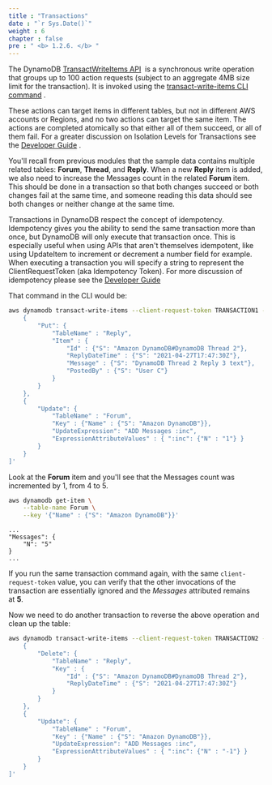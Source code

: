 ```yaml
---
title : "Transactions"
date : "`r Sys.Date()`"
weight : 6
chapter : false
pre : " <b> 1.2.6. </b> "
---
```


The DynamoDB [TransactWriteItems API](https://docs.aws.amazon.com/amazondynamodb/latest/APIReference/API_TransactWriteItems.html)  is a synchronous write operation that groups up to 100 action requests (subject to an aggregate 4MB size limit for the transaction). It is invoked using the [transact-write-items CLI command](https://docs.aws.amazon.com/cli/latest/reference/dynamodb/transact-write-items.html) .

These actions can target items in different tables, but not in different AWS accounts or Regions, and no two actions can target the same item. The actions are completed atomically so that either all of them succeed, or all of them fail. For a greater discussion on Isolation Levels for Transactions see the [Developer Guide](https://docs.aws.amazon.com/amazondynamodb/latest/developerguide/transaction-apis.html#transaction-isolation) .

You'll recall from previous modules that the sample data contains multiple related tables: **Forum**, **Thread**, and **Reply**. When a new **Reply** item is added, we also need to increase the Messages count in the related **Forum** item. This should be done in a transaction so that both changes succeed or both changes fail at the same time, and someone reading this data should see both changes or neither change at the same time.

Transactions in DynamoDB respect the concept of idempotency. Idempotency gives you the ability to send the same transaction more than once, but DynamoDB will only execute that transaction once. This is especially useful when using APIs that aren't themselves idempotent, like using UpdateItem to increment or decrement a number field for example. When executing a transaction you will specify a string to represent the ClientRequestToken (aka Idempotency Token). For more discussion of idempotency please see the [Developer Guide](https://docs.aws.amazon.com/amazondynamodb/latest/developerguide/transaction-apis.html) 

That command in the CLI would be:

```bash
aws dynamodb transact-write-items --client-request-token TRANSACTION1 --transact-items '[
    {
        "Put": {
            "TableName" : "Reply",
            "Item" : {
                "Id" : {"S": "Amazon DynamoDB#DynamoDB Thread 2"},
                "ReplyDateTime" : {"S": "2021-04-27T17:47:30Z"},
                "Message" : {"S": "DynamoDB Thread 2 Reply 3 text"},
                "PostedBy" : {"S": "User C"}
            }
        }
    },
    {
        "Update": {
            "TableName" : "Forum",
            "Key" : {"Name" : {"S": "Amazon DynamoDB"}},
            "UpdateExpression": "ADD Messages :inc",
            "ExpressionAttributeValues" : { ":inc": {"N" : "1"} }
        }
    }
]'
```

Look at the **Forum** item and you'll see that the Messages count was incremented by 1, from 4 to 5.

```bash
aws dynamodb get-item \
    --table-name Forum \
    --key '{"Name" : {"S": "Amazon DynamoDB"}}'
```

```text
...
"Messages": {
    "N": "5"
}
...
```

If you run the same transaction command again, with the same `client-request-token` value, you can verify that the other invocations of the transaction are essentially ignored and the _Messages_ attributed remains at **5**.

Now we need to do another transaction to reverse the above operation and clean up the table:

```bash
aws dynamodb transact-write-items --client-request-token TRANSACTION2 --transact-items '[
    {
        "Delete": {
            "TableName" : "Reply",
            "Key" : {
                "Id" : {"S": "Amazon DynamoDB#DynamoDB Thread 2"},
                "ReplyDateTime" : {"S": "2021-04-27T17:47:30Z"}
            }
        }
    },
    {
        "Update": {
            "TableName" : "Forum",
            "Key" : {"Name" : {"S": "Amazon DynamoDB"}},
            "UpdateExpression": "ADD Messages :inc",
            "ExpressionAttributeValues" : { ":inc": {"N" : "-1"} }
        }
    }
]'
```